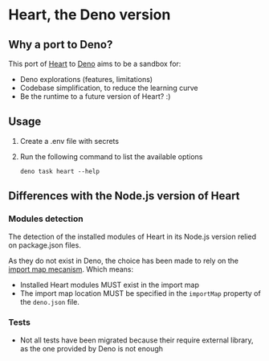 # Heart, the Deno version

## Why a port to Deno?

This port of [Heart](https://heart.fabernovel.com/) to [Deno](https://deno.land/) aims to be a sandbox for:
- Deno explorations (features, limitations)
- Codebase simplification, to reduce the learning curve
- Be the runtime to a future version of Heart? :)

## Usage

1. Create a .env file with secrets
2. Run the following command to list the available options

   ```shell
   deno task heart --help
   ```

## Differences with the Node.js version of Heart

### Modules detection

The detection of the installed modules of Heart in its Node.js version relied on
package.json files.

As they do not exist in Deno, the choice has been made to rely on the
[import map mecanism](https://deno.land/manual/linking_to_external_code/import_maps).
Which means:

- Installed Heart modules MUST exist in the import map
- The import map location MUST be specified in the `importMap` property of the
  `deno.json` file.

### Tests

- Not all tests have been migrated because their require external library, as
  the one provided by Deno is not enough
